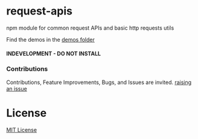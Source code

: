 # request-apis
npm module for common request APIs and basic http requests utils


Find the demos in the [demos folder](./demos)


#### INDEVELOPMENT - DO NOT INSTALL


### Contributions

Contributions, Feature Improvements, Bugs, and Issues are invited. [raising an issue](https://github.com/ganeshkbhat/apis-request/issues)


# License

[MIT License](./LICENSE)
